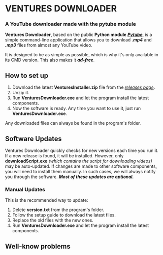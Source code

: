 # VENTURES DOWNLOADER

### A YouTube downloader made with the pytube module

**Ventures Downloader**, based on the public **Python module** [_**Pytube**_](https://pytube.io/en/latest/), is a simple command-line application that allows you to download _**.mp4**_ and _**.mp3**_ files from almost any YouTube video.

It is designed to be as simple as possible, which is why it's only available in its CMD version. This also makes it _**ad-free**_.

## How to set up

1.  Download the latest **VenturesInstaller.zip** file from the [_releases page_](https://github.com/StilDedEye/VenturesDownloader/releases).
2.  Unzip it.
3.  Run **VenturesDownloader.exe** and let the program install the latest components.
4.  Now the software is ready. Any time you want to use it, just run **VenturesDownloader.exe**.

Any downloaded files can always be found in the program's folder.

## Software Updates

Ventures Downloader quickly checks for new versions each time you run it. If a new release is found, it will be installed. However, only **downloadScript.exe** _(which contains the script for downloading videos)_ may be auto-updated. If changes are made to other software components, you will need to install them manually. In such cases, we will always notify you through the software. ***Most of these updates are optional.***

### Manual Updates

This is the recommended way to update:

1.  Delete **version.txt** from the program's folder.
2.  Follow the setup guide to download the latest files.
3.  Replace the old files with the new ones.
4.  Run **VenturesDownloader.exe** and let the program install the latest components.

## Well-know problems

